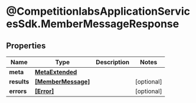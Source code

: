 # @CompetitionlabsApplicationServicesSdk.MemberMessageResponse

## Properties

Name | Type | Description | Notes
------------ | ------------- | ------------- | -------------
**meta** | [**MetaExtended**](MetaExtended.md) |  | 
**results** | [**[MemberMessage]**](MemberMessage.md) |  | [optional] 
**errors** | [**[Error]**](Error.md) |  | [optional] 


